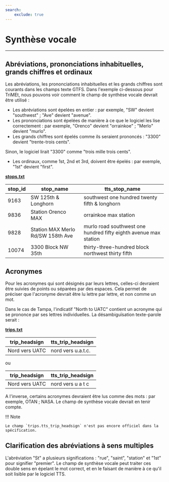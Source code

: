 ```yaml
---
search:
    exclude: true
---
```


# Synthèse vocale

<hr/>

## Abréviations, prononciations inhabituelles, grands chiffres et ordinaux

Les abréviations, les prononciations inhabituelles et les grands chiffres sont courants dans les champs texte GTFS. Dans l'exemple ci-dessous pour TriMEt, nous pouvons voir comment le champ de synthèse vocale devrait être utilisé :

- Les abréviations sont épelées en entier : par exemple, "SW" devient "southwest" ; "Ave" devient "avenue".
- Les prononciations sont épelées de manière à ce que le logiciel les lise correctement : par exemple, "Orenco" devient "orrainkoe" ; "Merlo" devient "murlo".
- Les grands chiffres sont épelés comme ils seraient prononcés : "3300" devient "trente-trois cents".

Sinon, le logiciel lirait "3300" comme "trois mille trois cents".

- Les ordinaux, comme 1st, 2nd et 3rd, doivent être épelés : par exemple, "1st" devient "first".

[**stops.txt**](../../reference/#stopstxt)

| stop_id | stop_name                         | tts_stop_name                                                    |
| ------- |-----------------------------------| ---------------------------------------------------------------- |
| 9163    | SW 125th &amp; Longhorn           | southwest one hundred twenty fifth &amp; longhorn                |
| 9836    | Station Orenco MAX                | orrainkoe max station                                            |
| 9828    | Station MAX Merlo Rd/SW 158th Ave | murlo road southwest one hundred fifty eighth avenue max station |
| 10074   | 3300 Block NW 35th                | thirty-three-hundred block northwest thirty fifth                |

## Acronymes

Pour les acronymes qui sont désignés par leurs lettres, celles-ci devraient être suivies de points ou séparées par des espaces. Cela permet de préciser que l'acronyme devrait être lu lettre par lettre, et non comme un mot.

Dans le cas de Tampa, l'indicatif "North to UATC" contient un acronyme qui se prononce par ses lettres individuelles. La désambiguïsation texte-parole serait :

[**trips.txt**](../../reference/#tripstxt)

| trip_headsign  | tts_trip_headsign  |
| -------------- | ------------------ |
| Nord vers UATC | nord vers u.a.t.c. |

ou

| trip_headsign  | tts_trip_headsign |
| -------------- | ----------------- |
| Nord vers UATC | nord vers u a t c |

A l'inverse, certains acronymes devraient être lus comme des mots : par exemple, OTAN ; NASA. Le champ de synthèse vocale devrait en tenir compte.

!!! Note

    Le champ `trips.tts_trip_headsign` n'est pas encore officiel dans la spécification.

## Clarification des abréviations à sens multiples

L'abréviation "St" a plusieurs significations : "rue", "saint", "station" et "1st" pour signifier "premier". Le champ de synthèse vocale peut traiter ces double sens en épelant le mot correct, et en le faisant de manière à ce qu'il soit lisible par le logiciel TTS.
